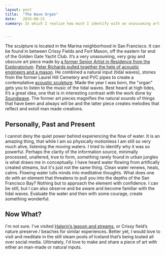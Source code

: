 ```yaml
---
layout: post
title:  "The Wave Organ"
date:   2016-08-21
summary: In which I realize how much I identify with an unassuming art piece despite the fact I can’t take a selfie with it. Not really no. Well I could try by getting the Golden Gate Bridge or the Palace of Fine Arts in the background, or maybe take a photo of myself setting my ear against one of the PVC pipe openings, my fingers set in a peace sign. That might work.


---
```



The sculpture is located in the Marina neighborhood in San Francisco. It can be found in between Crissy Fields and Fort Mason, off the eastern far end of the Golden Gate Yacht Club. It’s a very unassuming, very gray and obscure art piece made by [a former Senior Artist in Residence from the Exploratorium](http://www.exploratorium.edu/visit/wave-organ). [Peter Richards pulled together the help of acoustic engineers and a mason](https://www.olats.org/studiolab/Peter_Richards.pdf). He combined a natural input (tidal waves), stones from the former Laurel Hill Cemetery and PVC pipes to create a contemplative [acoustic sculpture](https://en.wikipedia.org/wiki/Wave_Organ). Made the year I was born, the "organ" gets you to listen to the music of the tidal waves. Best heard at high tides, it’s a great idea, one that is in interesting contrast with the work done by [Soundwave](http://soundwavesf.com/7/material-notation/). The former art pieces magnifies the natural sounds of things that have been and always will be and the latter piece creates melodies that reflect and extoll man made creations.


Personally, Past and Present
---

I cannot deny the quiet power behind experiencing the flow of water. It is an amazing thing, that while I am so physically motionless I am still so very much alive, listening the moving waters. I tried to identify why it was so powerful. Perhaps the clarity of the information source, minimally processed, unaltered, true to form, something rarely found in urban jungles is what draws me in conceptually. I have heard water flowing from artifically created streams, but it's just not the same thing. Clean water renews, heals, calms. Flowing water lulls minds into meditative thoughts. What does one do with an element that threatens to pull you into the depths of the San Francisco Bay? Nothing but to approach the element with confidence. I can be still, but I can also observe and be aware and become familiar with the tidal waves. Evaluate the water and then with some courage, create something wonderful.

Now What? 
---

I'm not sure. I've visited [Halprin’s lagoon and streams](http://experiments.californiahistoricalsociety.org/lawrence-halprin-and-the-letterman-digital-arts-center/), or Crissy field’s nature preserve / beaches for similar experiences. Better yet, I would love to visit and meditate in the still steam pools of Iceland that’s being touted all over social media. Ultimately, I'd love to make and share a piece of art with either an man-made or natural inputs.